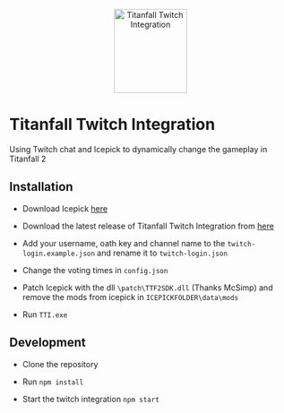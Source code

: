 <p align="center" style="text-align:center"><img width="130" height="150" src="http://titanfall.taskinoz.com/teaser.png" alt="Titanfall Twitch Integration" /></p>

# Titanfall Twitch Integration

Using Twitch chat and Icepick to dynamically change the gameplay in Titanfall 2

## Installation

- Download Icepick [here](https://titanfallmods.com)

- Download the latest release of Titanfall Twitch Integration from [here](#)

- Add your username, oath key and channel name to the ``twitch-login.example.json`` and rename it to ``twitch-login.json``

- Change the voting times in ``config.json``

- Patch Icepick with the dll ``\patch\TTF2SDK.dll`` (Thanks McSimp) and remove the mods from icepick in ``ICEPICKFOLDER\data\mods``

- Run ``TTI.exe``

## Development

- Clone the repository

- Run `npm install`

- Start the twitch integration `npm start`
